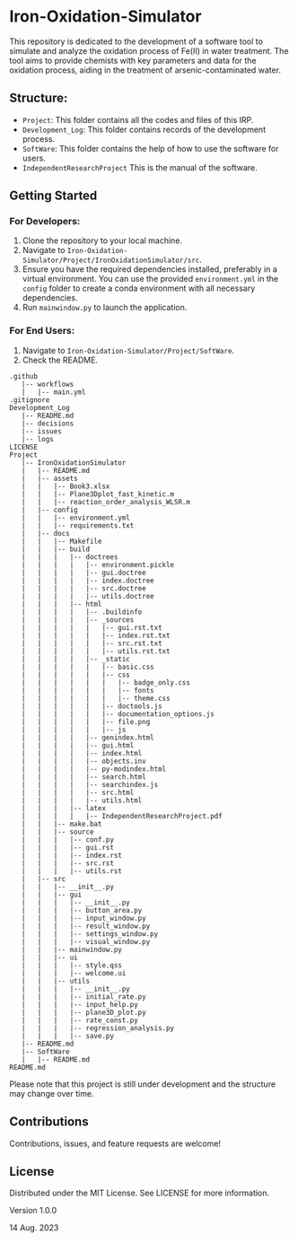 # Iron-Oxidation-Simulator

This repository is dedicated to the development of a software tool to simulate and analyze the oxidation process of Fe(II) in water treatment. The tool aims to provide chemists with key parameters and data for the oxidation process, aiding in the treatment of arsenic-contaminated water.

## Structure:

- `Project`: This folder contains all the codes and files of this IRP.
- `Development_Log`: This folder contains records of the development process.
- `SoftWare`: This folder contains the help of how to use the software for users.
- `IndependentResearchProject` This is the manual of the software.

## Getting Started

### For Developers:

1. Clone the repository to your local machine.
2. Navigate to `Iron-Oxidation-Simulator/Project/IronOxidationSimulator/src`.
3. Ensure you have the required dependencies installed, preferably in a virtual environment. You can use the provided `environment.yml` in the `config` folder to create a conda environment with all necessary dependencies.
4. Run `mainwindow.py` to launch the application.

### For End Users:

1. Navigate to `Iron-Oxidation-Simulator/Project/SoftWare`.
2. Check the README.

```
.github
   |-- workflows
   |   |-- main.yml
.gitignore
Development_Log
   |-- README.md
   |-- decisions
   |-- issues
   |-- logs
LICENSE
Project
   |-- IronOxidationSimulator
   |   |-- README.md
   |   |-- assets
   |   |   |-- Book3.xlsx
   |   |   |-- Plane3Dplot_fast_kinetic.m
   |   |   |-- reaction_order_analysis_WLSR.m
   |   |-- config
   |   |   |-- environment.yml
   |   |   |-- requirements.txt
   |   |-- docs
   |   |   |-- Makefile
   |   |   |-- build
   |   |   |   |-- doctrees
   |   |   |   |   |-- environment.pickle
   |   |   |   |   |-- gui.doctree
   |   |   |   |   |-- index.doctree
   |   |   |   |   |-- src.doctree
   |   |   |   |   |-- utils.doctree
   |   |   |   |-- html
   |   |   |   |   |-- .buildinfo
   |   |   |   |   |-- _sources
   |   |   |   |   |   |-- gui.rst.txt
   |   |   |   |   |   |-- index.rst.txt
   |   |   |   |   |   |-- src.rst.txt
   |   |   |   |   |   |-- utils.rst.txt
   |   |   |   |   |-- _static
   |   |   |   |   |   |-- basic.css
   |   |   |   |   |   |-- css
   |   |   |   |   |   |   |-- badge_only.css
   |   |   |   |   |   |   |-- fonts
   |   |   |   |   |   |   |-- theme.css
   |   |   |   |   |   |-- doctools.js
   |   |   |   |   |   |-- documentation_options.js
   |   |   |   |   |   |-- file.png
   |   |   |   |   |   |-- js
   |   |   |   |   |-- genindex.html
   |   |   |   |   |-- gui.html
   |   |   |   |   |-- index.html
   |   |   |   |   |-- objects.inv
   |   |   |   |   |-- py-modindex.html
   |   |   |   |   |-- search.html
   |   |   |   |   |-- searchindex.js
   |   |   |   |   |-- src.html
   |   |   |   |   |-- utils.html
   |   |   |   |-- latex
   |   |   |   |   |-- IndependentResearchProject.pdf
   |   |   |-- make.bat
   |   |   |-- source
   |   |   |   |-- conf.py
   |   |   |   |-- gui.rst
   |   |   |   |-- index.rst
   |   |   |   |-- src.rst
   |   |   |   |-- utils.rst
   |   |-- src
   |   |   |-- __init__.py
   |   |   |-- gui
   |   |   |   |-- __init__.py
   |   |   |   |-- button_area.py
   |   |   |   |-- input_window.py
   |   |   |   |-- result_window.py
   |   |   |   |-- settings_window.py
   |   |   |   |-- visual_window.py
   |   |   |-- mainwindow.py
   |   |   |-- ui
   |   |   |   |-- style.qss
   |   |   |   |-- welcome.ui
   |   |   |-- utils
   |   |   |   |-- __init__.py
   |   |   |   |-- initial_rate.py
   |   |   |   |-- input_help.py
   |   |   |   |-- plane3D_plot.py
   |   |   |   |-- rate_const.py
   |   |   |   |-- regression_analysis.py
   |   |   |   |-- save.py
   |-- README.md
   |-- SoftWare
   |   |-- README.md
README.md
```

Please note that this project is still under development and the structure may change over time.

## Contributions

Contributions, issues, and feature requests are welcome!

## License

Distributed under the MIT License. See LICENSE for more information.

Version 1.0.0

14 Aug. 2023
